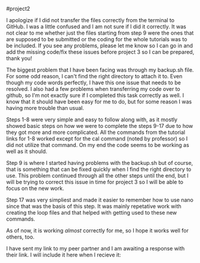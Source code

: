 #project2

I apologize if I did not transfer the files correctly from the terminal to GitHub. I was a little confused and I am not sure if I did it correctly. It was not clear to me whether just the files starting from step 9 were the ones that are supposed to be submitted or the coding for the whole tutorials was to be included. If you see any problems, please let me know so I can go in and add the missing code/fix these issues before project 3 so I can be prepared, thank you!

The biggest problem that I have been facing was through my backup.sh file. For some odd reason, I can't find the right directory to attach it to. Even though my code words perfectly, I have this one issue that needs to be resolved. I also had a few problems when transferring my code over to github, so I'm not exactly sure if I completed this task correctly as well. I know that it should have been easy for me to do, but for some reason I was having more trouble than usual.


Steps 1-8 were very simple and easy to follow along with, as it mostly showed basic steps on how we were to complete the steps 9-17 due to how they got more and more complicated. All the commands from the tutorial links for 1-8 worked except for the cal command (noted by professor) so I did not utilize that command. On my end the code seems to be working as well as it should.


Step 9 is where I started having problems with the backup.sh but of course, that is something that can be fixed quickly when I find the right directory to use. This problem continued through all the other steps until the end, but I will be trying to correct this issue in time for project 3 so I will be able to focus on the new work.

Step 17 was very simpliest and made it easier to remember how to use nano since that was the basis of this step. It was mainly repetative work with creating the loop files and that helped with getting used to these new commands.


As of now, it is working *almost* correctly for me, so I hope it works well for others, too. 

I have sent my link to my peer partner and I am awaiting a response with their link. I will include it here when I recieve it:
